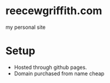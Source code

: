 # reecewgriffith.com
my personal site

# Setup
- Hosted through github pages.
- Domain purchased from name cheap
